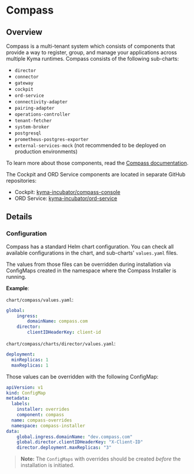 # Compass

## Overview

Compass is a multi-tenant system which consists of components that provide a way to register, group, and manage your applications across multiple Kyma runtimes. Compass consists of the following sub-charts:
- `director`
- `connector`
- `gateway`
- `cockpit`
- `ord-service`
- `connectivity-adapter`
- `pairing-adapter`
- `operations-controller`
- `tenant-fetcher`
- `system-broker`
- `postgresql`
- `prometheus-postgres-exporter`
- `external-services-mock` (not recommended to be deployed on production environments)

To learn more about those components, read the [Compass documentation](https://github.com/kyma-incubator/compass/blob/main/README.md).

The Cockpit and ORD Service components are located in separate GitHub repositories:
- Cockpit: [kyma-incubator/compass-console](https://github.com/kyma-incubator/compass-console)
- ORD Service: [kyma-incubator/ord-service](https://github.com/kyma-incubator/ord-service)

## Details

### Configuration

Compass has a standard Helm chart configuration. You can check all available configurations in the chart, and sub-charts' `values.yaml` files.

The values from those files can be overridden during installation via ConfigMaps created in the namespace where the Compass Installer is running. 

**Example**:

`chart/compass/values.yaml`:
```yaml
global:
    ingress:
        domainName: compass.com
    director:
        clientIDHeaderKey: client-id
```
`chart/compass/charts/director/values.yaml`:
```yaml
deployment:
  minReplicas: 1
  maxReplicas: 1
```

Those values can be overridden with the following ConfigMap:
```yaml
apiVersion: v1
kind: ConfigMap
metadata:
  labels:
    installer: overrides
    component: compass
  name: compass-overrides
  namespace: compass-installer
data:
    global.ingress.domainName: "dev.compass.com"
    global.director.clientIDHeaderKey: "X-Client-ID"
    director.deployment.maxReplicas: "3"
```

> **Note:** The `ConfigMaps` with overrides should be created _before_ the installation is initiated.
